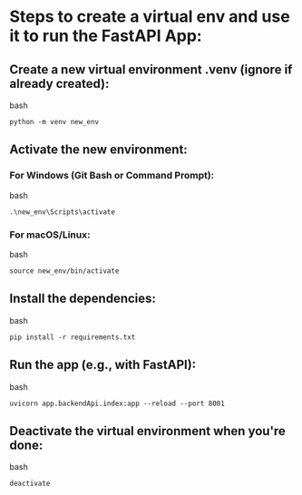 # Steps to create a virtual env and use it to run the FastAPI App:

## Create a new virtual environment .venv (ignore if already created):
bash
```
python -m venv new_env
```

## Activate the new environment:

### For Windows (Git Bash or Command Prompt):
bash
```
.\new_env\Scripts\activate
```

### For macOS/Linux:
bash
```
source new_env/bin/activate
```

## Install the dependencies:
bash
```
pip install -r requirements.txt
```

## Run the app (e.g., with FastAPI):
bash
```
uvicorn app.backendApi.index:app --reload --port 8001
```

## Deactivate the virtual environment when you're done:
bash
```
deactivate
```